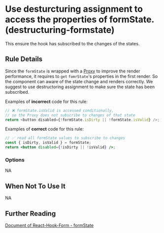 # Use desturcturing assignment to access the properties of formState. (destructuring-formstate)

This ensure the hook has subscribed to the changes of the states.

## Rule Details

Since the `formState` is wrapped with a [Proxy](https://developer.mozilla.org/en-US/docs/Web/JavaScript/Reference/Global_Objects/Proxy) to improve the render performance, it requires to `get` `fomrState`'s properties in the first render. So the component can aware of the state change and renders correctly. We suggest to use destructoring assignment to make sure the state has been subscribed.

Examples of **incorrect** code for this rule:

```js
// ❌ formState.isValid is accessed conditionally,
// so the Proxy does not subscribe to changes of that state
return <button disabled={!formState.isDirty || !formState.isValid} />;
```

Examples of **correct** code for this rule:

```jsx
// ✅ read all formState values to subscribe to changes
const { isDirty, isValid } = formState;
return <button disabled={!isDirty || !isValid} />;
```

### Options

NA

## When Not To Use It

NA

## Further Reading

[Document of React-Hook-Form - formState](https://react-hook-form.com/api/useform/formstate)
